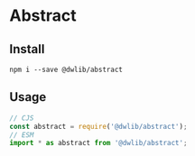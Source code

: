# Abstract

## Install
`npm i --save @dwlib/abstract`

## Usage
```javascript
// CJS
const abstract = require('@dwlib/abstract');
// ESM
import * as abstract from '@dwlib/abstract';
```
